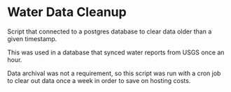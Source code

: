 # Water Data Cleanup

Script that connected to a postgres database to clear data older than a given timestamp.

This was used in a database that synced water reports from USGS once an hour.

Data archival was not a requirement,
so this script was run with a cron job to clear out data once a week in order to save on hosting costs.
